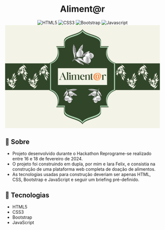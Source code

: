 <div align="center">
<h1>Aliment@r</h1>

  <img alt="HTML5" src="https://img.shields.io/badge/HTML5-E34F26?style=flat&logo=html5&logoColor=white">
  <img alt="CSS3" src="https://img.shields.io/badge/CSS3-1572B6?style=flat&logo=css3&logoColor=white">
  <img alt="Bootstrap" src="https://img.shields.io/badge/Bootstrap-7c10f7?style=flat&logo=bootstrap&logoColor=white">
  <img alt="Javascript" src="https://img.shields.io/badge/JavaScript-F7DF1E?style=flat&logo=javascript&logoColor=black">
  <img src="assets/img/logomarca.png">
</div>

## 📘 Sobre

- Projeto desenvolvido durante o Hackathon Reprograme-se realizado entre 16 e 18 de fevereiro de 2024.
- O projeto foi construindo em dupla, por mim e Iara Felix, e consistia na construção de uma plataforma web completa de doação de alimentos.
- As tecnologias usadas para construção deveriam ser apenas HTML, CSS, Bootstrap e JavaScript e seguir um briefing pré-definido.

## 🔨 Tecnologias

- HTML5
- CSS3
- Bootstrap
- JavaScript